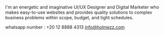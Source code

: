 I'm an energetic and imaginative UI/UX Designer and Digital Marketer who makes easy-to-use websites and provides quality solutions to complex business problems within scope, budget, and tight schedules.

whatsapp number : +20 12 8888 4313
info@holmezz.com
